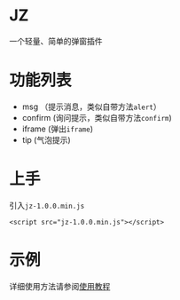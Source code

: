 # JZ
一个轻量、简单的弹窗插件

# 功能列表
 - msg  （提示消息，类似自带方法`alert`）
 - confirm  (询问提示，类似自带方法`confirm`)
 - iframe (弹出`iframe`)
 - tip  (气泡提示)

# 上手

引入`jz-1.0.0.min.js`
```
<script src="jz-1.0.0.min.js"></script>
```
# 示例
详细使用方法请参阅[使用教程](//www.netnr.com/scripts/jz/1.0.0/demo.html)
